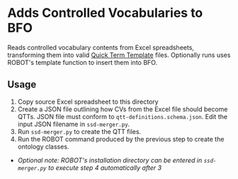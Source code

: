 # Adds Controlled Vocabularies to BFO

Reads controlled vocabulary contents from Excel spreadsheets, transforming them into valid [Quick Term Template](http://robot.obolibrary.org/template) files.
Optionally runs uses ROBOT's template function to insert them into BFO.


## Usage
1) Copy source Excel spreadsheet to this directory
2) Create a JSON file outlining how CVs from the Excel file should become QTTs. JSON file must conform to `qtt-definitions.schema.json`. Edit the input JSON filename in `ssd-merger.py`.
3) Run `ssd-merger.py` to create the QTT files.
4) Run the ROBOT command produced by the previous step to create the ontology classes.


- *Optional note: ROBOT's installation directory can be entered in `ssd-merger.py` to execute step 4 automatically after 3*
